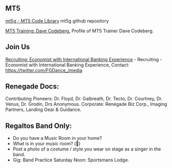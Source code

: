 ## MT5 
[mt5g - MT5 Code Library](https://github.com/mt5g/public) mt5g github repository

[MT5 Training: Dave Codeberg.](https://mastodon.online/web/statuses/104551921934380849) Profile of MT5 Trainer Dave Codeberg.


## Join Us
[Recruiting: Economist with International Banking Experience](https://twitter.com/FGDance_/media) - Recruiting - Economist with International Banking Experience, Contact: https://twitter.com/FGDance_/media

## Renegade Docs:
Contributing Pioneers: Dr. Floyd,  Dr. Galbreath, Dr. Tecto, Dr. Courtney, Dr. Venus, Dr. Grodin, Drs Anonymous.
Corporate: Renegade Biz Corp., Imaging Partners, Landing Gear & Guidance.


## Regaltos Band Only:
- Do you have a Music Room in your home? 
- What is in your music room?  (💙)
- Post a photo of a costume / style you wear on stage as a singer in the band.
- Gig: Band Practice Saturday Noon: Sportsmans Lodge. 



